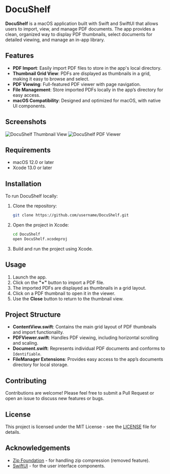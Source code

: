 # DocuShelf

**DocuShelf** is a macOS application built with Swift and SwiftUI that allows users to import, view, and manage PDF documents. The app provides a clean, organized way to display PDF thumbnails, select documents for detailed viewing, and manage an in-app library.

## Features

- **PDF Import**: Easily import PDF files to store in the app's local directory.
- **Thumbnail Grid View**: PDFs are displayed as thumbnails in a grid, making it easy to browse and select.
- **PDF Viewing**: Full-featured PDF viewer with page navigation.
- **File Management**: Store imported PDFs locally in the app’s directory for easy access.
- **macOS Compatibility**: Designed and optimized for macOS, with native UI components.

## Screenshots

![DocuShelf Thumbnail View](<img width="894" alt="in-menu" src="https://github.com/user-attachments/assets/c4416ae0-9fc7-4ff2-9b78-2cfe5ab94248">)
![DocuShelf PDF Viewer](<img width="894" alt="in-pdf" src="https://github.com/user-attachments/assets/b5e21087-c675-4c67-896e-237c1dc16051">)

## Requirements

- macOS 12.0 or later
- Xcode 13.0 or later

## Installation

To run DocuShelf locally:

1. Clone the repository:
    ```bash
    git clone https://github.com/username/DocuShelf.git
    ```

2. Open the project in Xcode:
    ```bash
    cd DocuShelf
    open DocuShelf.xcodeproj
    ```

3. Build and run the project using Xcode.

## Usage

1. Launch the app.
2. Click on the **"+"** button to import a PDF file.
3. The imported PDFs are displayed as thumbnails in a grid layout.
4. Click on a PDF thumbnail to open it in the viewer.
5. Use the **Close** button to return to the thumbnail view.

## Project Structure

- **ContentView.swift**: Contains the main grid layout of PDF thumbnails and import functionality.
- **PDFViewer.swift**: Handles PDF viewing, including horizontal scrolling and scaling.
- **Document.swift**: Represents individual PDF documents and conforms to `Identifiable`.
- **FileManager Extensions**: Provides easy access to the app’s documents directory for local storage.

## Contributing

Contributions are welcome! Please feel free to submit a Pull Request or open an issue to discuss new features or bugs.

## License

This project is licensed under the MIT License - see the [LICENSE](LICENSE) file for details.

## Acknowledgements

- [Zip Foundation](https://github.com/weichsel/ZIPFoundation) - for handling zip compression (removed feature).
- [SwiftUI](https://developer.apple.com/documentation/swiftui/) - for the user interface components.
